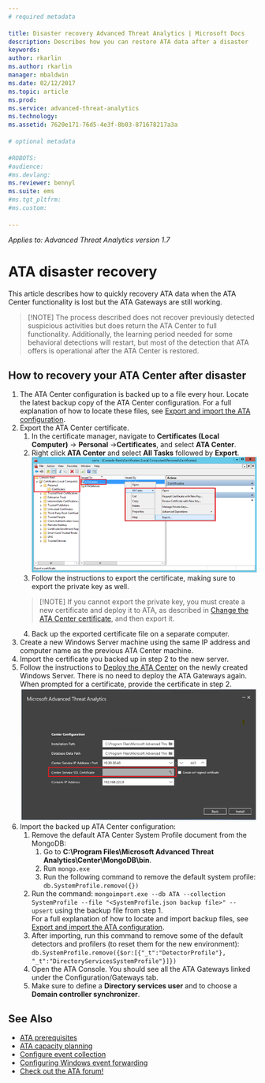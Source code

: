 ```yaml
---
# required metadata

title: Disaster recovery Advanced Threat Analytics | Microsoft Docs
description: Describes how you can restore ATA data after a disaster
keywords:
author: rkarlin
ms.author: rkarlin
manager: mbaldwin
ms.date: 02/12/2017
ms.topic: article
ms.prod:
ms.service: advanced-threat-analytics
ms.technology:
ms.assetid: 7620e171-76d5-4e3f-8b03-871678217a3a

# optional metadata

#ROBOTS:
#audience:
#ms.devlang:
ms.reviewer: bennyl
ms.suite: ems
#ms.tgt_pltfrm:
#ms.custom:

---
```


*Applies to: Advanced Threat Analytics version 1.7*



# ATA disaster recovery
This article describes how to quickly recovery ATA data when the ATA Center functionality is lost but the ATA Gateways are still working. 

>[!NOTE] The process described does not recover previously detected suspicious activities but does return the ATA Center to full functionality. Additionally, the learning period needed for some behavioral detections will restart, but most of the detection that ATA offers is operational after the ATA Center is restored. 

## How to recovery your ATA Center after disaster

1. The ATA Center configuration is backed up to a file every hour. Locate the latest backup copy of the ATA Center configuration. For a full explanation of how to locate these files, see [Export and import the ATA configuration](/advanced-threat-analytics/deploy-use/ata-configuration-file). 
2. Export the ATA Center certificate.
    1. In the certificate manager, navigate to **Certificates (Local Computer)** -> **Personal** ->**Certificates**, and select **ATA Center**.
    2. Right click **ATA Center** and select **All Tasks** followed by **Export**. 
     ![ATA Center Certificate](media/ata-center-cert.png)
    3. Follow the instructions to export the certificate, making sure to export the private key as well.
    > [!NOTE] If you cannot export the private key, you must create a new certificate and deploy it to ATA, as described in [Change the ATA Center certificate](/advanced-threat-analytics/deploy-use/modifying-ata-config-centercert), and then export it. 
    4. Back up the exported certificate file on a separate computer.
3. Create a new Windows Server machine using the same IP address and computer name as the previous ATA Center machine.
4. Import the certificate you backed up in step 2 to the new server.
5. Follow the instructions to [Deploy the ATA Center](/advanced-threat-analytics/deploy-use/install-ata-step1) on the newly created Windows Server. There is no need to deploy the 
ATA Gateways again. When prompted for a certificate, provide the certificate in step 2. 
 ![ATA Center restore](media/ata-center-restore.png)
6. Import the backed up ATA Center configuration:
    1. Remove the default ATA Center System Profile document from the MongoDB: 
        1. Go to **C:\Program Files\Microsoft Advanced Threat Analytics\Center\MongoDB\bin**. 
        2. Run `mongo.exe` 
        3. Run the following command to remove the default system profile: `db.SystemProfile.remove({})`
    2. Run the command: `mongoimport.exe --db ATA --collection SystemProfile --file "<SystemProfile.json backup file>" --upsert` using the backup file from step 1.</br>
    For a full explanation of how to locate and import backup files, see [Export and import the ATA configuration](/advanced-threat-analytics/deploy-use/ata-configuration-file). 
    3. After importing, run this command to remove some of the default detectors and profilers (to reset them for the new environment): `db.SystemProfile.remove({$or:[{"_t":"DetectorProfile"}, "_t":"DirectoryServicesSystemProfile"}]}) `
    4. Open the ATA Console. You should see all the ATA Gateways linked under the Configuration/Gateways tab. 
    5. Make sure to define a **Directory services user** and to choose a **Domain controller synchronizer**. 






## See Also
- [ATA prerequisites](/advanced-threat-analytics/plan-design/ata-prerequisites)
- [ATA capacity planning](/advanced-threat-analytics/plan-design/ata-capacity-planning)
- [Configure event collection](/advanced-threat-analytics/deploy-use/configure-event-collection)
- [Configuring Windows event forwarding](/advanced-threat-analytics/deploy-use/configure-event-collection#configuring-windows-event-forwarding)
- [Check out the ATA forum!](https://social.technet.microsoft.com/Forums/security/home?forum=mata)
